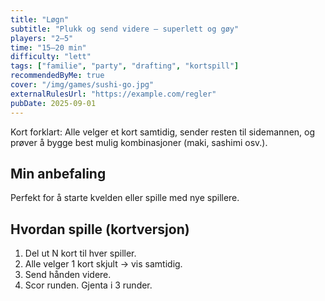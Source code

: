 ```yaml
---
title: "Løgn"
subtitle: "Plukk og send videre – superlett og gøy"
players: "2–5"
time: "15–20 min"
difficulty: "lett"
tags: ["familie", "party", "drafting", "kortspill"]
recommendedByMe: true
cover: "/img/games/sushi-go.jpg"
externalRulesUrl: "https://example.com/regler"
pubDate: 2025-09-01
---
```


Kort forklart: Alle velger et kort samtidig, sender resten til sidemannen, og prøver å bygge best mulig kombinasjoner (maki, sashimi osv.).

## Min anbefaling

Perfekt for å starte kvelden eller spille med nye spillere.

## Hvordan spille (kortversjon)

1. Del ut N kort til hver spiller.
2. Alle velger 1 kort skjult → vis samtidig.
3. Send hånden videre.
4. Scor runden. Gjenta i 3 runder.
